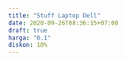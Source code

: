 ```yaml
---
title: "Stuff Laptop Dell"
date: 2020-09-26T08:36:15+07:00
draft: true
harga: "0.1"
diskon: 10%
---
```


